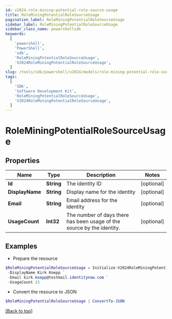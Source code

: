```yaml
---
id: v2024-role-mining-potential-role-source-usage
title: RoleMiningPotentialRoleSourceUsage
pagination_label: RoleMiningPotentialRoleSourceUsage
sidebar_label: RoleMiningPotentialRoleSourceUsage
sidebar_class_name: powershellsdk
keywords:
  [
    'powershell',
    'PowerShell',
    'sdk',
    'RoleMiningPotentialRoleSourceUsage',
    'V2024RoleMiningPotentialRoleSourceUsage',
  ]
slug: /tools/sdk/powershell/v2024/models/role-mining-potential-role-source-usage
tags:
  [
    'SDK',
    'Software Development Kit',
    'RoleMiningPotentialRoleSourceUsage',
    'V2024RoleMiningPotentialRoleSourceUsage',
  ]
---
```


# RoleMiningPotentialRoleSourceUsage

## Properties

| Name | Type | Description | Notes |
| --- | --- | --- | --- |
| **Id** | **String** | The identity ID | [optional] |
| **DisplayName** | **String** | Display name for the identity | [optional] |
| **Email** | **String** | Email address for the identity | [optional] |
| **UsageCount** | **Int32** | The number of days there has been usage of the source by the identity. | [optional] |

## Examples

- Prepare the resource

```powershell
$RoleMiningPotentialRoleSourceUsage = Initialize-V2024RoleMiningPotentialRoleSourceUsage  -Id 2c918089762475180176267f894b54dc `
 -DisplayName Kirk Koepp `
 -Email kirk.koepp@testmail.identitynow.com `
 -UsageCount 25
```

- Convert the resource to JSON

```powershell
$RoleMiningPotentialRoleSourceUsage | ConvertTo-JSON
```

[[Back to top]](#)
